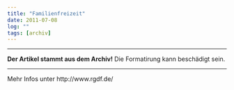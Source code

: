 ```yaml
---
title: "Familienfreizeit"
date: 2011-07-08
log: ""
tags: [archiv]
---
```

<hr><b>Der Artikel stammt aus dem Archiv!</b> Die Formatirung kann beschädigt sein.<hr>
Mehr Infos unter http://www.rgdf.de/
